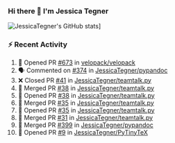 ### Hi there 👋 I'm Jessica Tegner

![JessicaTegner's GitHub stats](https://github-readme-stats.vercel.app/api?username=jessicategner)]


### :zap: Recent Activity

<!--START_SECTION:activity-->
1. 💪 Opened PR [#673](https://github.com/velopack/velopack/pull/673) in [velopack/velopack](https://github.com/velopack/velopack)
2. 🗣 Commented on [#374](https://github.com/JessicaTegner/pypandoc/issues/374#issuecomment-2907799430) in [JessicaTegner/pypandoc](https://github.com/JessicaTegner/pypandoc)
3. ❌ Closed PR [#41](https://github.com/JessicaTegner/teamtalk.py/pull/41) in [JessicaTegner/teamtalk.py](https://github.com/JessicaTegner/teamtalk.py)
4. 🎉 Merged PR [#38](https://github.com/JessicaTegner/teamtalk.py/pull/38) in [JessicaTegner/teamtalk.py](https://github.com/JessicaTegner/teamtalk.py)
5. 💪 Opened PR [#38](https://github.com/JessicaTegner/teamtalk.py/pull/38) in [JessicaTegner/teamtalk.py](https://github.com/JessicaTegner/teamtalk.py)
6. 🎉 Merged PR [#35](https://github.com/JessicaTegner/teamtalk.py/pull/35) in [JessicaTegner/teamtalk.py](https://github.com/JessicaTegner/teamtalk.py)
7. 💪 Opened PR [#35](https://github.com/JessicaTegner/teamtalk.py/pull/35) in [JessicaTegner/teamtalk.py](https://github.com/JessicaTegner/teamtalk.py)
8. 🎉 Merged PR [#31](https://github.com/JessicaTegner/teamtalk.py/pull/31) in [JessicaTegner/teamtalk.py](https://github.com/JessicaTegner/teamtalk.py)
9. 🎉 Merged PR [#399](https://github.com/JessicaTegner/pypandoc/pull/399) in [JessicaTegner/pypandoc](https://github.com/JessicaTegner/pypandoc)
10. 💪 Opened PR [#9](https://github.com/JessicaTegner/PyTinyTeX/pull/9) in [JessicaTegner/PyTinyTeX](https://github.com/JessicaTegner/PyTinyTeX)
<!--END_SECTION:activity-->

